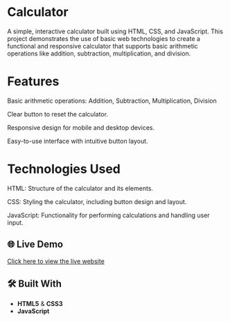 # Calculator

A simple, interactive calculator built using HTML, CSS, and JavaScript. This project demonstrates the use of basic web technologies to create a functional and responsive calculator that supports basic arithmetic operations like addition, subtraction, multiplication, and division.

# Features

Basic arithmetic operations: Addition, Subtraction, Multiplication, Division

Clear button to reset the calculator.

Responsive design for mobile and desktop devices.

Easy-to-use interface with intuitive button layout.

# Technologies Used

HTML: Structure of the calculator and its elements.

CSS: Styling the calculator, including button design and layout.

JavaScript: Functionality for performing calculations and handling user input.

## 🌐 Live Demo

[Click here to view the live website](https://sumitsingh6923.github.io/Calculator/)
## 🛠️ Built With

- **HTML5** & **CSS3**
- **JavaScript** 


